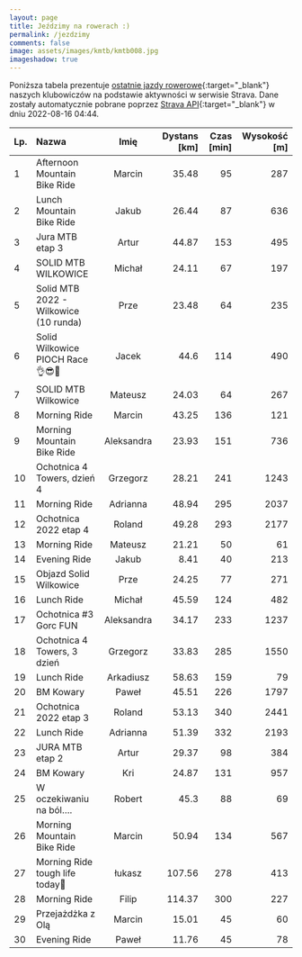 ```yaml
---
layout: page
title: Jeździmy na rowerach :)
permalink: /jezdzimy
comments: false
image: assets/images/kmtb/kmtb008.jpg
imageshadow: true
---
```


Poniższa tabela prezentuje [ostatnie jazdy rowerowe](https://www.strava.com/clubs/336381){:target="_blank"} naszych klubowiczów na podstawie aktywności w serwisie Strava. Dane zostały automatycznie pobrane poprzez [Strava API](https://developers.strava.com/docs/reference/#api-Clubs-getClubActivitiesById){:target="_blank"} w dniu 2022-08-16 04:44.

Lp. | Nazwa | Imię | Dystans [km] | Czas [min] | Wysokość [m]
:--- | :--- | :---: | ---: | ---: | ---:
1|Afternoon Mountain Bike Ride|Marcin|35.48|95|287
2|Lunch Mountain Bike Ride|Jakub|26.44|87|636
3|Jura MTB etap 3|Artur|44.87|153|495
4|SOLID MTB WILKOWICE |Michał|24.11|67|197
5|Solid MTB 2022 - Wilkowice (10 runda)|Prze|23.48|64|235
6|Solid Wilkowice PIOCH Race👌😎🤣|Jacek|44.6|114|490
7|SOLID MTB Wilkowice|Mateusz|24.03|64|267
8|Morning Ride|Marcin|43.25|136|121
9|Morning Mountain Bike Ride|Aleksandra|23.93|151|736
10|Ochotnica 4 Towers, dzień 4|Grzegorz|28.21|241|1243
11|Morning Ride|Adrianna|48.94|295|2037
12|Ochotnica 2022 etap 4|Roland|49.28|293|2177
13|Morning Ride|Mateusz|21.21|50|61
14|Evening Ride|Jakub|8.41|40|213
15|Objazd Solid Wilkowice |Prze|24.25|77|271
16|Lunch Ride|Michał|45.59|124|482
17|Ochotnica #3 Gorc FUN|Aleksandra|34.17|233|1237
18|Ochotnica 4 Towers, 3 dzień|Grzegorz|33.83|285|1550
19|Lunch Ride|Arkadiusz|58.63|159|79
20|BM Kowary|Paweł|45.51|226|1797
21|Ochotnica 2022 etap 3 |Roland|53.13|340|2441
22|Lunch Ride|Adrianna|51.39|332|2193
23|JURA MTB etap 2|Artur|29.37|98|384
24|BM Kowary|Kri|24.87|131|957
25|W oczekiwaniu na ból….|Robert|45.3|88|69
26|Morning Mountain Bike Ride|Marcin|50.94|134|567
27|Morning Ride tough life today🥸|łukasz|107.56|278|413
28|Morning Ride|Filip|114.37|300|227
29|Przejażdżka z Olą|Marcin|15.01|45|60
30|Evening Ride|Paweł|11.76|45|78
